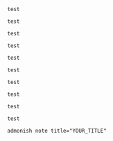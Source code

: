 ```admonish info
test
```
```admonish example
test
```
```admonish warning
test
```
```admonish danger
test
```
```admonish
test
```
```admonish tip
test
```
```admonish success
test
```
```admonish failure
test
```
```admonish bug
test
```
```admonish quote
test
```
```admonish note title="set default"
admonish note title="YOUR_TITLE"
```
